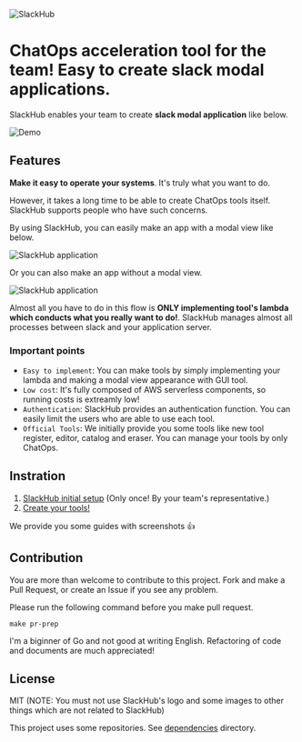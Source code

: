 ![SlackHub](https://github.com/nicoJN/slackhub/blob/images/banner.png)

ChatOps acceleration tool for the team! Easy to create slack modal applications.
===

SlackHub enables your team to create **slack modal application** like below.

![Demo](https://github.com/nicoJN/slackhub/blob/images/demo.gif)

## Features
**Make it easy to operate your systems**. It's truly what you want to do. 

However, it takes a long time to be able to create ChatOps tools itself. SlackHub supports people who have such concerns.

By using SlackHub, you can easily make an app with a modal view like below.

![SlackHub application](https://github.com/nicoJN/slackhub/blob/images/flow.png)

Or you can also make an app without a modal view.

![SlackHub application](https://github.com/nicoJN/slackhub/blob/images/flow_without_modal.png)

Almost all you have to do in this flow is **ONLY implementing tool's lambda which conducts what you really want to do!**. SlackHub manages almost all processes between slack and your application server. 

### Important points

- `Easy to implement`: You can make tools by simply implementing your lambda and making a modal view appearance with GUI tool.
- `Low cost`: It's fully composed of AWS serverless components, so running costs is extreamly low!
- `Authentication`: SlackHub provides an authentication function. You can easily limit the users who are able to use each tool.
- `Official Tools`: We initially provide you some tools like new tool register, editor, catalog and eraser. You can manage your tools by only ChatOps.

## Instration
1. [SlackHub initial setup](https://github.com/nicoJN/slackhub/blob/master/documents/guide_for_admin) (Only once! By your team's representative.)
2. [Create your tools!](https://github.com/nicoJN/slackhub/blob/master/documents/guide_for_developer)

We provide you some guides with screenshots :+1:

## Contribution
You are more than welcome to contribute to this project. Fork and make a Pull Request, or create an Issue if you see any problem. 

Please run the following command before you make pull request.

```
make pr-prep
```

I'm a biginner of Go and not good at writing English. Refactoring of code and documents are much appreciated!

## License
MIT (NOTE: You must not use SlackHub's logo and some images to other things which are not related to SlackHub)

This project uses some repositories. See [dependencies](https://github.com/nicoJN/slackhub/blob/master/dependency) directory.
